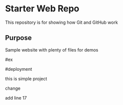 # Starter Web Repo

This repository is for showing how Git and GitHub work

## Purpose

Sample website with plenty of files for demos

#ex

#deployment

this is simple project

change

add line 17